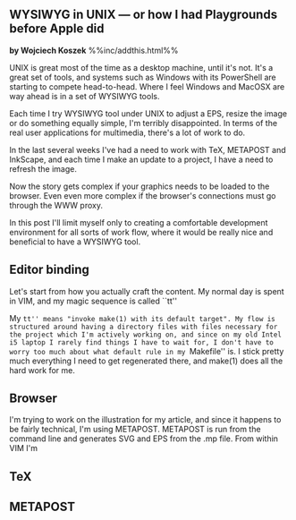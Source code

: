 WYSIWYG in UNIX &mdash; or how I had Playgrounds before Apple did
------------------------------------------------------------------
**by Wojciech Koszek**
%%inc/addthis.html%%

UNIX is great most of the time as a desktop machine, until it's not. It's a
great set of tools, and systems such as Windows with its PowerShell are
starting to compete head-to-head. Where I feel Windows and MacOSX are way
ahead is in a set of WYSIWYG tools.

Each time I try WYSIWYG tool under UNIX to adjust a EPS, resize the image or
do something equally simple, I'm terribly disappointed. In terms of the real
user applications for multimedia, there's a lot of work to do.

In the last several weeks I've had a need to work with TeX, METAPOST and
InkScape, and each time I make an update to a project, I have a need to
refresh the image.

Now the story gets complex if your graphics needs to be loaded to the
browser. Even even more complex if the browser's connections must go through
the WWW proxy.

In this post I'll limit myself only to creating a comfortable development
environment for all sorts of work flow, where it would be really nice and
beneficial to have a WYSIWYG tool.

Editor binding
--------------

Let's start from how you actually craft the content. My normal day is spent
in VIM, and my magic sequence is called ``tt''

My ``tt'' means "invoke make(1) with its default target". My flow is
structured around having a directory files with files necessary for the
project which I'm actively working on, and since on my old Intel i5 laptop I
rarely find things I have to wait for, I don't have to worry too much about
what default rule in my ``Makefile'' is. I stick pretty much everything I
need to get regenerated there, and make(1) does all the hard work for me.

Browser
-------
I'm trying to work on the illustration for my article, and since it happens
to be fairly technical, I'm using METAPOST. METAPOST is run from the command
line and generates SVG and EPS from the .mp file. From within VIM I'm 

TeX
---

METAPOST
--------

